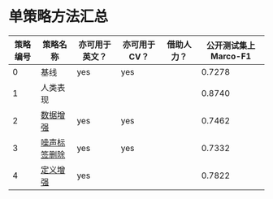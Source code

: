 # 单策略方法汇总

|策略编号|  策略名称 | 亦可用于英文？  | 亦可用于CV？  |  借助人力？ | 公开测试集上Marco-F1  |
|---|---|---|---|---|---|
|0| 基线  | yes | yes  |   |  0.7278 |
|1| 人类表现   |   |   |   |  0.8740 |
|2| [数据增强](data_aug)  | yes | yes  |   |  0.7462 |
|3| [噪声标签删除](delete_noise)  |  yes |  yes |   |  0.7332 |
|4| [定义增强](definition_aug)  |  yes |   |   |  0.7822 |

